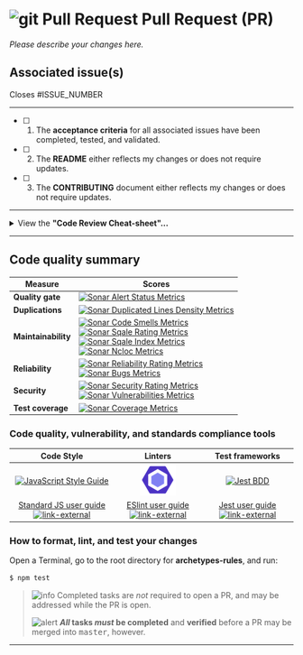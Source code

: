 # <img align="bottom" alt="git Pull Request" src="https://cdnjs.cloudflare.com/ajax/libs/octicons/8.3.0/svg/git-pull-request.svg" height="50" width="50"> Pull Request (PR)

_Please describe your changes here._

## Associated issue(s)

Closes #ISSUE_NUMBER

---

- [ ] 1.  The **acceptance criteria** for all associated issues have been
      completed, tested, and validated.
- [ ] 2.  The **README** either reflects my changes or does not require updates.
- [ ] 3.  The **CONTRIBUTING** document either reflects my changes or does not
      require updates.

---

<details><summary>View the <strong>"Code Review Cheat-sheet"...</strong></summary>

### Rule 1: Review all Code before Releasing it

Do the code reviews before deployment.

_Why:_

> Your team will end up, on average, spending 7% more of its time on building
> new features compared with those who do after, and 10% more than those who
> don’t do code reviews at all.

### Rule 2: All developers review code

Make sure all your developers get to review code.

_Why:_

> This will improve the feeling of empowerment, facilitate knowledge transfer,
> and improve developer satisfaction and productivity.

### Rule 3: Four-to-Eight (4-8) Hours per Developers per Week

The optimal amount of time to spend on code reviews is between 0.5 to 1 day per
week per developer.

### Rule 4: Don't Release Code that Fails Reviews

Make code reviews blocking, that is, don’t deploy before they have been carried
out.

### Rule 5: More Rigor, Better Quality and Velocity

Be strict and thorough when reviewing code.

_Why:_

> Your code quality and velocity will thank you.

</details>

---

## Code quality summary

| Measure             | Scores                                                                                                                                                                                                                                                                                                                |
| ------------------- | --------------------------------------------------------------------------------------------------------------------------------------------------------------------------------------------------------------------------------------------------------------------------------------------------------------------- |
| **Quality gate**    | [![Sonar Alert Status Metrics][sonar-alert-status-badge]][sonar-alert-status-url]                                                                                                                                                                                                                                     |
| **Duplications**    | [![Sonar Duplicated Lines Density Metrics][sonar-duplicated-lines-density-badge]][sonar-duplicated-lines-density-url]                                                                                                                                                                                                 |
| **Maintainability** | [![Sonar Code Smells Metrics][sonar-code-smells-badge]][sonar-code-smells-url]<br>[![Sonar Sqale Rating Metrics][sonar-sqale-rating-badge]][sonar-sqale-rating-url]<br>[![Sonar Sqale Index Metrics][sonar-sqale-index-badge]][sonar-sqale-index-url]<br>[![Sonar Ncloc Metrics][sonar-ncloc-badge]][sonar-ncloc-url] |
| **Reliability**     | [![Sonar Reliability Rating Metrics][sonar-reliability-rating-badge]][sonar-reliability-rating-url]<br>[![Sonar Bugs Metrics][sonar-bugs-badge]][sonar-bugs-url]                                                                                                                                                      |
| **Security**        | [![Sonar Security Rating Metrics][sonar-security-rating-badge]][sonar-security-rating-url]<br>[![Sonar Vulnerabilities Metrics][sonar-vulnerabilities-badge]][sonar-vulnerabilities-url]                                                                                                                              |
| **Test coverage**   | [![Sonar Coverage Metrics][sonar-coverage-badge]][sonar-coverage-url]                                                                                                                                                                                                                                                 |

<!-- ⛔️ Please! DO NOT delete anything below this line. ⛔️  -->

### Code quality, vulnerability, and standards compliance tools

|                                    Code Style                                    |                                 Linters                                 |                           Test frameworks                           |
| :------------------------------------------------------------------------------: | :---------------------------------------------------------------------: | :-----------------------------------------------------------------: |
|           [![JavaScript Style Guide][standardjs-logo]][standardjs-url]           |                  [![ESLint][eslint-logo]][eslint-url]                   |                 [![Jest BDD][jest-logo]][jest-url]                  |
| [Standard JS user guide ![link-external][octicon-link-external]][standardjs-url] | [ESlint user guide ![link-external][octicon-link-external]][eslint-url] | [Jest user guide ![link-external][octicon-link-external]][jest-url] |

### How to format, lint, and test your changes

Open a Terminal, go to the root directory for **archetypes-rules**, and run:

```bash
$ npm test
```

> ![info][octicon-info] Completed tasks are _not_ required to open a PR, and may
> be addressed while the PR is open.
>
> ![alert][octicon-alert] **_All_ tasks _must_ be completed** and **verified**
> before a PR may be merged into <samp>master</samp>, however.

---

<!-- SonarCloud badge refs -->

[sonar-alert-status-badge]:
  https://sonarcloud.io/api/project_badges/measure?project=commonality_archetypes-rules&metric=alert_status&template=FLAT
[sonar-alert-status-url]:
  https://sonarcloud.io/dashboard?id=commonality_archetypes-rules
[sonar-bugs-badge]:
  https://sonarcloud.io/api/project_badges/measure?project=commonality_archetypes-rules&metric=bugs&template=FLAT
[sonar-bugs-url]:
  https://sonarcloud.io/dashboard?id=commonality_archetypes-rules
[sonar-code-smells-badge]:
  https://sonarcloud.io/api/project_badges/measure?project=commonality_archetypes-rules&metric=code_smells&template=FLAT
[sonar-code-smells-url]:
  https://sonarcloud.io/component_measures?id=commonality_archetypes-rules&metric=code_smells
[sonar-coverage-badge]:
  https://sonarcloud.io/api/project_badges/measure?project=commonality_archetypes-rules&metric=coverage&template=FLAT
[sonar-coverage-url]:
  https://sonarcloud.io/component_measures?id=commonality_archetypes-rules&metric=coverage
[sonar-duplicated-lines-density-badge]:
  https://sonarcloud.io/api/project_badges/measure?project=commonality_archetypes-rules&metric=duplicated_lines_density&template=FLAT
[sonar-duplicated-lines-density-url]:
  https://sonarcloud.io/component_measures?id=commonality_archetypes-rules&metric=duplicated_lines_density
[sonar-ncloc-badge]:
  https://sonarcloud.io/api/project_badges/measure?project=commonality_archetypes-rules&metric=ncloc&template=FLAT
[sonar-ncloc-url]:
  https://sonarcloud.io/component_measures?id=commonality_archetypes-rules&metric=ncloc
[sonar-reliability-rating-badge]:
  https://sonarcloud.io/api/project_badges/measure?project=commonality_archetypes-rules&metric=reliability_rating&template=FLAT
[sonar-reliability-rating-url]:
  https://sonarcloud.io/component_measures?id=commonality_archetypes-rules&metric=reliability_rating
[sonar-security-rating-badge]:
  https://sonarcloud.io/api/project_badges/measure?project=commonality_archetypes-rules&metric=security_rating&template=FLAT
[sonar-security-rating-url]:
  https://sonarcloud.io/component_measures?id=commonality_archetypes-rules&metric=security_rating
[sonar-sqale-index-badge]:
  https://sonarcloud.io/api/project_badges/measure?project=commonality_archetypes-rules&metric=sqale_index&template=FLAT
[sonar-sqale-index-url]:
  https://sonarcloud.io/component_measures?id=commonality_archetypes-rules&metric=sqale_index
[sonar-sqale-rating-badge]:
  https://sonarcloud.io/api/project_badges/measure?project=commonality_archetypes-rules&metric=sqale_rating&template=FLAT
[sonar-sqale-rating-url]:
  https://sonarcloud.io/component_measures?id=commonality_archetypes-rules&metric=sqale_rating
[sonar-vulnerabilities-badge]:
  https://sonarcloud.io/api/project_badges/measure?project=commonality_archetypes-rules&metric=vulnerabilities&template=FLAT
[sonar-vulnerabilities-url]:
  https://sonarcloud.io/component_measures?id=commonality_archetypes-rules&metric=vulnerabilities

<!-- ⛔️ Badge references ⛔️  -->

[standardjs-img]:
  https://img.shields.io/badge/code_style-standard-F1DA40.svg?style=flat-sqaure
[standardjs-url]: https://standardjs.com

<!-- ⛔️ Help link references ⛔️  -->

[ghh-closing-issues-keywords-url]:
  https://help.github.com/articles/closing-issues-using-keywords/

<!-- ⛔️ Logo img references ⛔️  -->

[standardjs-logo]: https://cdn.rawgit.com/feross/standard/master/badge.svg
[standardjs-url]: https://github.com/feross/standard
[eslint-logo]: docs/img/logos/logo-eslint.png
[eslint-url]: https://eslint.org/docs/user-guide/getting-started
[jest-logo]: docs/img/logo-jest.png
[jest-url]: https://facebook.github.io/jest/docs/en/getting-started.html

<!-- ⛔️ Octicon img references ⛔️  -->

[octicon-alert]:
  https://cdnjs.cloudflare.com/ajax/libs/octicons/8.3.0/svg/alert.svg
[octicon-arrow-down]:
  https://cdnjs.cloudflare.com/ajax/libs/octicons/8.3.0/svg/arrow-down.svg
[octicon-arrow-left]:
  https://cdnjs.cloudflare.com/ajax/libs/octicons/8.3.0/svg/arrow-left.svg
[octicon-arrow-right]:
  https://cdnjs.cloudflare.com/ajax/libs/octicons/8.3.0/svg/arrow-right.svg
[octicon-arrow-small-down]:
  https://cdnjs.cloudflare.com/ajax/libs/octicons/8.3.0/svg/arrow-small-down.svg
[octicon-arrow-small-left]:
  https://cdnjs.cloudflare.com/ajax/libs/octicons/8.3.0/svg/arrow-small-left.svg
[octicon-arrow-small-right]:
  https://cdnjs.cloudflare.com/ajax/libs/octicons/8.3.0/svg/arrow-small-right.svg
[octicon-arrow-small-up]:
  https://cdnjs.cloudflare.com/ajax/libs/octicons/8.3.0/svg/arrow-small-up.svg
[octicon-arrow-up]:
  https://cdnjs.cloudflare.com/ajax/libs/octicons/8.3.0/svg/arrow-up.svg
[octicon-beaker]:
  https://cdnjs.cloudflare.com/ajax/libs/octicons/8.3.0/svg/beaker.svg
[octicon-bell]:
  https://cdnjs.cloudflare.com/ajax/libs/octicons/8.3.0/svg/bell.svg
[octicon-bold]:
  https://cdnjs.cloudflare.com/ajax/libs/octicons/8.3.0/svg/bold.svg
[octicon-book]:
  https://cdnjs.cloudflare.com/ajax/libs/octicons/8.3.0/svg/book.svg
[octicon-bookmark]:
  https://cdnjs.cloudflare.com/ajax/libs/octicons/8.3.0/svg/bookmark.svg
[octicon-briefcase]:
  https://cdnjs.cloudflare.com/ajax/libs/octicons/8.3.0/svg/briefcase.svg
[octicon-broadcast]:
  https://cdnjs.cloudflare.com/ajax/libs/octicons/8.3.0/svg/broadcast.svg
[octicon-browser]:
  https://cdnjs.cloudflare.com/ajax/libs/octicons/8.3.0/svg/browser.svg
[octicon-bug]: https://cdnjs.cloudflare.com/ajax/libs/octicons/8.3.0/svg/bug.svg
[octicon-calendar]:
  https://cdnjs.cloudflare.com/ajax/libs/octicons/8.3.0/svg/calendar.svg
[octicon-check]:
  https://cdnjs.cloudflare.com/ajax/libs/octicons/8.3.0/svg/check.svg
[octicon-checklist]:
  https://cdnjs.cloudflare.com/ajax/libs/octicons/8.3.0/svg/checklist.svg
[octicon-chevron-down]:
  https://cdnjs.cloudflare.com/ajax/libs/octicons/8.3.0/svg/chevron-down.svg
[octicon-chevron-left]:
  https://cdnjs.cloudflare.com/ajax/libs/octicons/8.3.0/svg/chevron-left.svg
[octicon-chevron-right]:
  https://cdnjs.cloudflare.com/ajax/libs/octicons/8.3.0/svg/chevron-right.svg
[octicon-chevron-up]:
  https://cdnjs.cloudflare.com/ajax/libs/octicons/8.3.0/svg/chevron-up.svg
[octicon-circle-slash]:
  https://cdnjs.cloudflare.com/ajax/libs/octicons/8.3.0/svg/circle-slash.svg
[octicon-circuit-board]:
  https://cdnjs.cloudflare.com/ajax/libs/octicons/8.3.0/svg/circuit-board.svg
[octicon-clippy]:
  https://cdnjs.cloudflare.com/ajax/libs/octicons/8.3.0/svg/clippy.svg
[octicon-clock]:
  https://cdnjs.cloudflare.com/ajax/libs/octicons/8.3.0/svg/clock.svg
[octicon-cloud-download]:
  https://cdnjs.cloudflare.com/ajax/libs/octicons/8.3.0/svg/cloud-download.svg
[octicon-cloud-upload]:
  https://cdnjs.cloudflare.com/ajax/libs/octicons/8.3.0/svg/cloud-upload.svg
[octicon-code]:
  https://cdnjs.cloudflare.com/ajax/libs/octicons/8.3.0/svg/code.svg
[octicon-comment-discussion]:
  https://cdnjs.cloudflare.com/ajax/libs/octicons/8.3.0/svg/comment-discussion.svg
[octicon-comment]:
  https://cdnjs.cloudflare.com/ajax/libs/octicons/8.3.0/svg/comment.svg
[octicon-credit-card]:
  https://cdnjs.cloudflare.com/ajax/libs/octicons/8.3.0/svg/credit-card.svg
[octicon-dash]:
  https://cdnjs.cloudflare.com/ajax/libs/octicons/8.3.0/svg/dash.svg
[octicon-dashboard]:
  https://cdnjs.cloudflare.com/ajax/libs/octicons/8.3.0/svg/dashboard.svg
[octicon-database]:
  https://cdnjs.cloudflare.com/ajax/libs/octicons/8.3.0/svg/database.svg
[octicon-desktop-download]:
  https://cdnjs.cloudflare.com/ajax/libs/octicons/8.3.0/svg/desktop-download.svg
[octicon-device-camera-video]:
  https://cdnjs.cloudflare.com/ajax/libs/octicons/8.3.0/svg/device-camera-video.svg
[octicon-device-camera]:
  https://cdnjs.cloudflare.com/ajax/libs/octicons/8.3.0/svg/device-camera.svg
[octicon-device-desktop]:
  https://cdnjs.cloudflare.com/ajax/libs/octicons/8.3.0/svg/device-desktop.svg
[octicon-device-mobile]:
  https://cdnjs.cloudflare.com/ajax/libs/octicons/8.3.0/svg/device-mobile.svg
[octicon-diff-added]:
  https://cdnjs.cloudflare.com/ajax/libs/octicons/8.3.0/svg/diff-added.svg
[octicon-diff-ignored]:
  https://cdnjs.cloudflare.com/ajax/libs/octicons/8.3.0/svg/diff-ignored.svg
[octicon-diff-modified]:
  https://cdnjs.cloudflare.com/ajax/libs/octicons/8.3.0/svg/diff-modified.svg
[octicon-diff-removed]:
  https://cdnjs.cloudflare.com/ajax/libs/octicons/8.3.0/svg/diff-removed.svg
[octicon-diff-renamed]:
  https://cdnjs.cloudflare.com/ajax/libs/octicons/8.3.0/svg/diff-renamed.svg
[octicon-diff]:
  https://cdnjs.cloudflare.com/ajax/libs/octicons/8.3.0/svg/diff.svg
[octicon-ellipses]:
  https://cdnjs.cloudflare.com/ajax/libs/octicons/8.3.0/svg/ellipses.svg
[octicon-ellipsis]:
  https://cdnjs.cloudflare.com/ajax/libs/octicons/8.3.0/svg/ellipsis.svg
[octicon-eye]: https://cdnjs.cloudflare.com/ajax/libs/octicons/8.3.0/svg/eye.svg
[octicon-file-binary]:
  https://cdnjs.cloudflare.com/ajax/libs/octicons/8.3.0/svg/file-binary.svg
[octicon-file-code]:
  https://cdnjs.cloudflare.com/ajax/libs/octicons/8.3.0/svg/file-code.svg
[octicon-file-directory]:
  https://cdnjs.cloudflare.com/ajax/libs/octicons/8.3.0/svg/file-directory.svg
[octicon-file-media]:
  https://cdnjs.cloudflare.com/ajax/libs/octicons/8.3.0/svg/file-media.svg
[octicon-file-pdf]:
  https://cdnjs.cloudflare.com/ajax/libs/octicons/8.3.0/svg/file-pdf.svg
[octicon-file-submodule]:
  https://cdnjs.cloudflare.com/ajax/libs/octicons/8.3.0/svg/file-submodule.svg
[octicon-file-symlink-directory]:
  https://cdnjs.cloudflare.com/ajax/libs/octicons/8.3.0/svg/file-symlink-directory.svg
[octicon-file-symlink-file]:
  https://cdnjs.cloudflare.com/ajax/libs/octicons/8.3.0/svg/file-symlink-file.svg
[octicon-file-text]:
  https://cdnjs.cloudflare.com/ajax/libs/octicons/8.3.0/svg/file-text.svg
[octicon-file-zip]:
  https://cdnjs.cloudflare.com/ajax/libs/octicons/8.3.0/svg/file-zip.svg
[octicon-file]:
  https://cdnjs.cloudflare.com/ajax/libs/octicons/8.3.0/svg/file.svg
[octicon-flame]:
  https://cdnjs.cloudflare.com/ajax/libs/octicons/8.3.0/svg/flame.svg
[octicon-fold]:
  https://cdnjs.cloudflare.com/ajax/libs/octicons/8.3.0/svg/fold.svg
[octicon-gear]:
  https://cdnjs.cloudflare.com/ajax/libs/octicons/8.3.0/svg/gear.svg
[octicon-gift]:
  https://cdnjs.cloudflare.com/ajax/libs/octicons/8.3.0/svg/gift.svg
[octicon-gist-secret]:
  https://cdnjs.cloudflare.com/ajax/libs/octicons/8.3.0/svg/gist-secret.svg
[octicon-gist]:
  https://cdnjs.cloudflare.com/ajax/libs/octicons/8.3.0/svg/gist.svg
[octicon-git-branch]:
  https://cdnjs.cloudflare.com/ajax/libs/octicons/8.3.0/svg/git-branch.svg
[octicon-git-commit]:
  https://cdnjs.cloudflare.com/ajax/libs/octicons/8.3.0/svg/git-commit.svg
[octicon-git-compare]:
  https://cdnjs.cloudflare.com/ajax/libs/octicons/8.3.0/svg/git-compare.svg
[octicon-git-merge]:
  https://cdnjs.cloudflare.com/ajax/libs/octicons/8.3.0/svg/git-merge.svg
[octicon-git-pull-request]:
  https://cdnjs.cloudflare.com/ajax/libs/octicons/8.3.0/svg/git-pull-request.svg
[octicon-globe]:
  https://cdnjs.cloudflare.com/ajax/libs/octicons/8.3.0/svg/globe.svg
[octicon-grabber]:
  https://cdnjs.cloudflare.com/ajax/libs/octicons/8.3.0/svg/grabber.svg
[octicon-graph]:
  https://cdnjs.cloudflare.com/ajax/libs/octicons/8.3.0/svg/graph.svg
[octicon-heart]:
  https://cdnjs.cloudflare.com/ajax/libs/octicons/8.3.0/svg/heart.svg
[octicon-history]:
  https://cdnjs.cloudflare.com/ajax/libs/octicons/8.3.0/svg/history.svg
[octicon-home]:
  https://cdnjs.cloudflare.com/ajax/libs/octicons/8.3.0/svg/home.svg
[octicon-horizontal-rule]:
  https://cdnjs.cloudflare.com/ajax/libs/octicons/8.3.0/svg/horizontal-rule.svg
[octicon-hubot]:
  https://cdnjs.cloudflare.com/ajax/libs/octicons/8.3.0/svg/hubot.svg
[octicon-inbox]:
  https://cdnjs.cloudflare.com/ajax/libs/octicons/8.3.0/svg/inbox.svg
[octicon-info]:
  https://cdnjs.cloudflare.com/ajax/libs/octicons/8.3.0/svg/info.svg
[octicon-issue-closed]:
  https://cdnjs.cloudflare.com/ajax/libs/octicons/8.3.0/svg/issue-closed.svg
[octicon-issue-opened]:
  https://cdnjs.cloudflare.com/ajax/libs/octicons/8.3.0/svg/issue-opened.svg
[octicon-issue-reopened]:
  https://cdnjs.cloudflare.com/ajax/libs/octicons/8.3.0/svg/issue-reopened.svg
[octicon-italic]:
  https://cdnjs.cloudflare.com/ajax/libs/octicons/8.3.0/svg/italic.svg
[octicon-jersey]:
  https://cdnjs.cloudflare.com/ajax/libs/octicons/8.3.0/svg/jersey.svg
[octicon-key]: https://cdnjs.cloudflare.com/ajax/libs/octicons/8.3.0/svg/key.svg
[octicon-keyboard]:
  https://cdnjs.cloudflare.com/ajax/libs/octicons/8.3.0/svg/keyboard.svg
[octicon-law]: https://cdnjs.cloudflare.com/ajax/libs/octicons/8.3.0/svg/law.svg
[octicon-light-bulb]:
  https://cdnjs.cloudflare.com/ajax/libs/octicons/8.3.0/svg/light-bulb.svg
[octicon-link-external]:
  https://cdnjs.cloudflare.com/ajax/libs/octicons/8.3.0/svg/link-external.svg
[octicon-link]:
  https://cdnjs.cloudflare.com/ajax/libs/octicons/8.3.0/svg/link.svg
[octicon-list-ordered]:
  https://cdnjs.cloudflare.com/ajax/libs/octicons/8.3.0/svg/list-ordered.svg
[octicon-list-unordered]:
  https://cdnjs.cloudflare.com/ajax/libs/octicons/8.3.0/svg/list-unordered.svg
[octicon-location]:
  https://cdnjs.cloudflare.com/ajax/libs/octicons/8.3.0/svg/location.svg
[octicon-lock]:
  https://cdnjs.cloudflare.com/ajax/libs/octicons/8.3.0/svg/lock.svg
[octicon-logo-gist]:
  https://cdnjs.cloudflare.com/ajax/libs/octicons/8.3.0/svg/logo-gist.svg
[octicon-logo-github]:
  https://cdnjs.cloudflare.com/ajax/libs/octicons/8.3.0/svg/logo-github.svg
[octicon-mail-read]:
  https://cdnjs.cloudflare.com/ajax/libs/octicons/8.3.0/svg/mail-read.svg
[octicon-mail-reply]:
  https://cdnjs.cloudflare.com/ajax/libs/octicons/8.3.0/svg/mail-reply.svg
[octicon-mail]:
  https://cdnjs.cloudflare.com/ajax/libs/octicons/8.3.0/svg/mail.svg
[octicon-mark-github]:
  https://cdnjs.cloudflare.com/ajax/libs/octicons/8.3.0/svg/mark-github.svg
[octicon-markdown]:
  https://cdnjs.cloudflare.com/ajax/libs/octicons/8.3.0/svg/markdown.svg
[octicon-megaphone]:
  https://cdnjs.cloudflare.com/ajax/libs/octicons/8.3.0/svg/megaphone.svg
[octicon-mention]:
  https://cdnjs.cloudflare.com/ajax/libs/octicons/8.3.0/svg/mention.svg
[octicon-milestone]:
  https://cdnjs.cloudflare.com/ajax/libs/octicons/8.3.0/svg/milestone.svg
[octicon-mirror]:
  https://cdnjs.cloudflare.com/ajax/libs/octicons/8.3.0/svg/mirror.svg
[octicon-mortar-board]:
  https://cdnjs.cloudflare.com/ajax/libs/octicons/8.3.0/svg/mortar-board.svg
[octicon-mute]:
  https://cdnjs.cloudflare.com/ajax/libs/octicons/8.3.0/svg/mute.svg
[octicon-no-newline]:
  https://cdnjs.cloudflare.com/ajax/libs/octicons/8.3.0/svg/no-newline.svg
[octicon-octoface]:
  https://cdnjs.cloudflare.com/ajax/libs/octicons/8.3.0/svg/octoface.svg
[octicon-organization]:
  https://cdnjs.cloudflare.com/ajax/libs/octicons/8.3.0/svg/organization.svg
[octicon-package]:
  https://cdnjs.cloudflare.com/ajax/libs/octicons/8.3.0/svg/package.svg
[octicon-paintcan]:
  https://cdnjs.cloudflare.com/ajax/libs/octicons/8.3.0/svg/paintcan.svg
[octicon-pencil]:
  https://cdnjs.cloudflare.com/ajax/libs/octicons/8.3.0/svg/pencil.svg
[octicon-person]:
  https://cdnjs.cloudflare.com/ajax/libs/octicons/8.3.0/svg/person.svg
[octicon-pin]: https://cdnjs.cloudflare.com/ajax/libs/octicons/8.3.0/svg/pin.svg
[octicon-plug]:
  https://cdnjs.cloudflare.com/ajax/libs/octicons/8.3.0/svg/plug.svg
[octicon-plus-small]:
  https://cdnjs.cloudflare.com/ajax/libs/octicons/8.3.0/svg/plus-small.svg
[octicon-plus]:
  https://cdnjs.cloudflare.com/ajax/libs/octicons/8.3.0/svg/plus.svg
[octicon-primitive-dot]:
  https://cdnjs.cloudflare.com/ajax/libs/octicons/8.3.0/svg/primitive-dot.svg
[octicon-primitive-square]:
  https://cdnjs.cloudflare.com/ajax/libs/octicons/8.3.0/svg/primitive-square.svg
[octicon-pulse]:
  https://cdnjs.cloudflare.com/ajax/libs/octicons/8.3.0/svg/pulse.svg
[octicon-question]:
  https://cdnjs.cloudflare.com/ajax/libs/octicons/8.3.0/svg/question.svg
[octicon-quote]:
  https://cdnjs.cloudflare.com/ajax/libs/octicons/8.3.0/svg/quote.svg
[octicon-radio-tower]:
  https://cdnjs.cloudflare.com/ajax/libs/octicons/8.3.0/svg/radio-tower.svg
[octicon-reply]:
  https://cdnjs.cloudflare.com/ajax/libs/octicons/8.3.0/svg/reply.svg
[octicon-repo-clone]:
  https://cdnjs.cloudflare.com/ajax/libs/octicons/8.3.0/svg/repo-clone.svg
[octicon-repo-force-push]:
  https://cdnjs.cloudflare.com/ajax/libs/octicons/8.3.0/svg/repo-force-push.svg
[octicon-repo-forked]:
  https://cdnjs.cloudflare.com/ajax/libs/octicons/8.3.0/svg/repo-forked.svg
[octicon-repo-pull]:
  https://cdnjs.cloudflare.com/ajax/libs/octicons/8.3.0/svg/repo-pull.svg
[octicon-repo-push]:
  https://cdnjs.cloudflare.com/ajax/libs/octicons/8.3.0/svg/repo-push.svg
[octicon-repo]:
  https://cdnjs.cloudflare.com/ajax/libs/octicons/8.3.0/svg/repo.svg
[octicon-rocket]:
  https://cdnjs.cloudflare.com/ajax/libs/octicons/8.3.0/svg/rocket.svg
[octicon-rss]: https://cdnjs.cloudflare.com/ajax/libs/octicons/8.3.0/svg/rss.svg
[octicon-ruby]:
  https://cdnjs.cloudflare.com/ajax/libs/octicons/8.3.0/svg/ruby.svg
[octicon-search]:
  https://cdnjs.cloudflare.com/ajax/libs/octicons/8.3.0/svg/search.svg
[octicon-server]:
  https://cdnjs.cloudflare.com/ajax/libs/octicons/8.3.0/svg/server.svg
[octicon-settings]:
  https://cdnjs.cloudflare.com/ajax/libs/octicons/8.3.0/svg/settings.svg
[octicon-shield]:
  https://cdnjs.cloudflare.com/ajax/libs/octicons/8.3.0/svg/shield.svg
[octicon-sign-in]:
  https://cdnjs.cloudflare.com/ajax/libs/octicons/8.3.0/svg/sign-in.svg
[octicon-sign-out]:
  https://cdnjs.cloudflare.com/ajax/libs/octicons/8.3.0/svg/sign-out.svg
[octicon-smiley]:
  https://cdnjs.cloudflare.com/ajax/libs/octicons/8.3.0/svg/smiley.svg
[octicon-squirrel]:
  https://cdnjs.cloudflare.com/ajax/libs/octicons/8.3.0/svg/squirrel.svg
[octicon-star]:
  https://cdnjs.cloudflare.com/ajax/libs/octicons/8.3.0/svg/star.svg
[octicon-stop]:
  https://cdnjs.cloudflare.com/ajax/libs/octicons/8.3.0/svg/stop.svg
[octicon-sync]:
  https://cdnjs.cloudflare.com/ajax/libs/octicons/8.3.0/svg/sync.svg
[octicon-tag]: https://cdnjs.cloudflare.com/ajax/libs/octicons/8.3.0/svg/tag.svg
[octicon-tasklist]:
  https://cdnjs.cloudflare.com/ajax/libs/octicons/8.3.0/svg/tasklist.svg
[octicon-telescope]:
  https://cdnjs.cloudflare.com/ajax/libs/octicons/8.3.0/svg/telescope.svg
[octicon-terminal]:
  https://cdnjs.cloudflare.com/ajax/libs/octicons/8.3.0/svg/terminal.svg
[octicon-text-size]:
  https://cdnjs.cloudflare.com/ajax/libs/octicons/8.3.0/svg/text-size.svg
[octicon-three-bars]:
  https://cdnjs.cloudflare.com/ajax/libs/octicons/8.3.0/svg/three-bars.svg
[octicon-thumbsdown]:
  https://cdnjs.cloudflare.com/ajax/libs/octicons/8.3.0/svg/thumbsdown.svg
[octicon-thumbsup]:
  https://cdnjs.cloudflare.com/ajax/libs/octicons/8.3.0/svg/thumbsup.svg
[octicon-tools]:
  https://cdnjs.cloudflare.com/ajax/libs/octicons/8.3.0/svg/tools.svg
[octicon-trashcan]:
  https://cdnjs.cloudflare.com/ajax/libs/octicons/8.3.0/svg/trashcan.svg
[octicon-triangle-down]:
  https://cdnjs.cloudflare.com/ajax/libs/octicons/8.3.0/svg/triangle-down.svg
[octicon-triangle-left]:
  https://cdnjs.cloudflare.com/ajax/libs/octicons/8.3.0/svg/triangle-left.svg
[octicon-triangle-right]:
  https://cdnjs.cloudflare.com/ajax/libs/octicons/8.3.0/svg/triangle-right.svg
[octicon-triangle-up]:
  https://cdnjs.cloudflare.com/ajax/libs/octicons/8.3.0/svg/triangle-up.svg
[octicon-unfold]:
  https://cdnjs.cloudflare.com/ajax/libs/octicons/8.3.0/svg/unfold.svg
[octicon-unmute]:
  https://cdnjs.cloudflare.com/ajax/libs/octicons/8.3.0/svg/unmute.svg
[octicon-unverified]:
  https://cdnjs.cloudflare.com/ajax/libs/octicons/8.3.0/svg/unverified.svg
[octicon-verified]:
  https://cdnjs.cloudflare.com/ajax/libs/octicons/8.3.0/svg/verified.svg
[octicon-versions]:
  https://cdnjs.cloudflare.com/ajax/libs/octicons/8.3.0/svg/versions.svg
[octicon-watch]:
  https://cdnjs.cloudflare.com/ajax/libs/octicons/8.3.0/svg/watch.svg
[octicon-x]: https://cdnjs.cloudflare.com/ajax/libs/octicons/8.3.0/svg/x.svg
